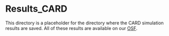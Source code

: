 # Results_CARD

This directory is a placeholder for the directory where the CARD simulation results are saved.  All of these results
are available on our [OSF](https://osf.io/kygsx/).
